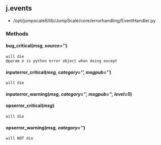 <!-- toc -->
## j.events

- /opt/jumpscale8/lib/JumpScale/core/errorhandling/EventHandler.py

### Methods

#### bug_critical(*msg, source=''*) 

```
will die
@param e is python error object when doing except

```

#### inputerror_critical(*msg, category='', msgpub=''*) 

```
will die

```

#### inputerror_warning(*msg, category='', msgpub='', level=5*) 

#### opserror_critical(*msg*) 

```
will die

```

#### opserror_warning(*msg, category=''*) 

```
will NOT die

```


